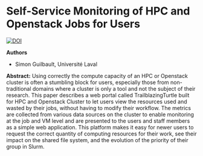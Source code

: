 # Self-Service Monitoring of HPC and Openstack Jobs for Users

[![DOI](https://zenodo.org/badge/DOI/10.5281/zenodo.10222774.svg)](https://doi.org/10.5281/zenodo.10222774)

**Authors**
* Simon Guilbault, Université Laval

**Abstract:**
Using correctly the compute capacity of an HPC or Openstack cluster is often a stumbling block for users, especially those from non-traditional domains where a cluster is only a tool and not the subject of their research.
This paper describes a web portal called TrailblazingTurtle built for HPC and Openstack Cluster to let users view the resources used and wasted by their jobs, without having to modify their workflow. The metrics are collected from various data sources on the cluster to enable monitoring at the job and VM level and are presented to the users and staff members as a simple web application. This platform makes it easy for newer users to request the correct quantity of computing resources for their work, see their impact on the shared file system, and the evolution of the priority of their group in Slurm.

